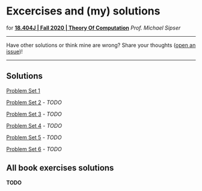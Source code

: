 # Excercises and (my) solutions 
for
**[18.404J | Fall 2020 | Theory Of Computation](https://ocw.mit.edu/courses/18-404j-theory-of-computation-fall-2020/)**
*Prof. Michael Sipser*



-----

Have other solutions or think mine are wrong? Share your thoughts ([open an issue](https://github.com/mharbuz/theory-of-computation-exercices/issues/new))! 

-----

## Solutions

[Problem Set 1](chapter1.md) 

[Problem Set 2](chapter2.md) - *TODO*

[Problem Set 3](chapter3.md) - *TODO*

[Problem Set 4](chapter4.md) - *TODO*

[Problem Set 5](chapter5.md) - *TODO*

[Problem Set 6](chapter6.md) - *TODO*

## All book exercises solutions

**TODO**
